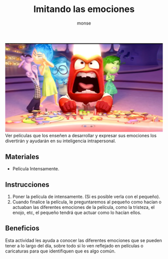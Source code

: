 ﻿---
layout: post
title:  "Imitando las emociones"
tags: [intrapersonal]
categories: [infantes, actividad]
author: monse
image: /assets/posts/2020-07-28-imitando-emociones.jpeg
hidden: true
---
![Actividad de película](/assets/posts/2020-07-28-imitando-emociones.jpeg)<br/>
Ver películas que los enseñen a desarrollar y expresar sus emociones los divertirán y ayudarán en su inteligencia intrapersonal. 

## Materiales 
- Película Intensamente.

## Instrucciones
1. Poner la película de intensamente. (Si es posible verla con el pequeño).
2. Cuando finalice la película, le preguntaremos al pequeño como hacían o actuaban las diferentes emociones de la película, como la tristeza, el enojo, etc, el pequeño tendrá que actuar como lo hacían ellos. 

## Beneficios
Esta actividad les ayuda a conocer las diferentes emociones que se pueden tener a lo largo del día, sobre todo si lo ven reflejado en películas o caricaturas para que identifiquen que es algo común.